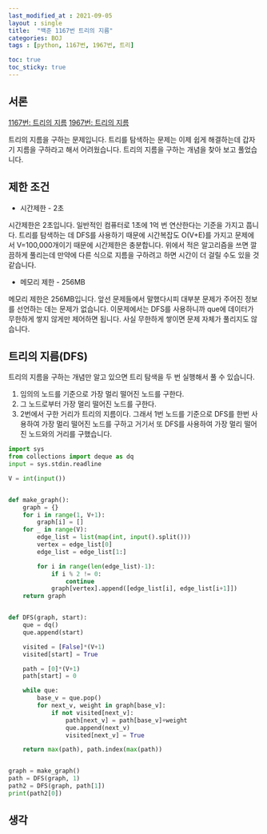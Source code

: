 ```yaml
---
last_modified_at : 2021-09-05
layout : single
title:  "백준 1167번 트리의 지름"
categories: BOJ
tags : [python, 1167번, 1967번, 트리]

toc: true
toc_sticky: true
---
```

## 서론
<a href='https://www.acmicpc.net/problem/1167'>1167번: 트리의 지름</a>
<a href='https://www.acmicpc.net/problem/1967'>1967번: 트리의 지름</a>  

트리의 지름을 구하는 문제입니다. 트리를 탐색하는 문제는 이제 쉽게 해결하는데 갑자기 지름을 구하라고 해서 어려웠습니다. 트리의 지름을 구하는 개념을 찾아 보고 풀었습니다.

## 제한 조건
<ul>
  <li>시간제한 - 2초</li>
</ul>
시간제한은 2초입니다. 일반적인 컴퓨터로 1초에 1억 번 연산한다는 기준을 가지고 풉니다. 트리를 탐색하는 데 DFS를 사용하기 때문에 시간복잡도 O(V+E)를 가지고 문제에서 V=100,000개이기 때문에 시간제한은 충분합니다. 위에서 적은 알고리즘을 쓰면 깔끔하게 풀리는데 만약에 다른 식으로 지름을 구하려고 하면 시간이 더 걸릴 수도 있을 것 같습니다.
<ul>
  <li>메모리 제한 - 256MB</li>
</ul>
메모리 제한은 256MB입니다. 앞선 문제들에서 말했다시피 대부분 문제가 주어진 정보를 선언하는 데는 문제가 없습니다. 이문제에서는 DFS를 사용하니까 que에 데이터가 무한하게 쌓지 않게만 제어하면 됩니다. 사실 무한하게 쌓이면 문제 자체가 풀리지도 않습니다.

## 트리의 지름(DFS)
트리의 지름을 구하는 개념만 알고 있으면 트리 탐색을 두 번 실행해서 풀 수 있습니다.
1. 임의의 노드를 기준으로 가장 멀리 떨어진 노드를 구한다.
2. 그 노드로부터 가장 멀리 떨어진 노드를 구한다.
3. 2번에서 구한 거리가 트리의 지름이다.
그래서 1번 노드를 기준으로 DFS를 한번 사용하여 가장 멀리 떨어진 노드를 구하고 거기서 또 DFS를 사용하여 가장 멀리 떨어진 노드와의 거리를 구했습니다.
```python
import sys
from collections import deque as dq
input = sys.stdin.readline

V = int(input())


def make_graph():
    graph = {}
    for i in range(1, V+1):
        graph[i] = []
    for _ in range(V):
        edge_list = list(map(int, input().split()))
        vertex = edge_list[0]
        edge_list = edge_list[1:]

        for i in range(len(edge_list)-1):
            if i % 2 != 0:
                continue
            graph[vertex].append([edge_list[i], edge_list[i+1]])
    return graph


def DFS(graph, start):
    que = dq()
    que.append(start)

    visited = [False]*(V+1)
    visited[start] = True

    path = [0]*(V+1)
    path[start] = 0

    while que:
        base_v = que.pop()
        for next_v, weight in graph[base_v]:
            if not visited[next_v]:
                path[next_v] = path[base_v]+weight
                que.append(next_v)
                visited[next_v] = True

    return max(path), path.index(max(path))


graph = make_graph()
path = DFS(graph, 1)
path2 = DFS(graph, path[1])
print(path2[0])
```

## 생각
